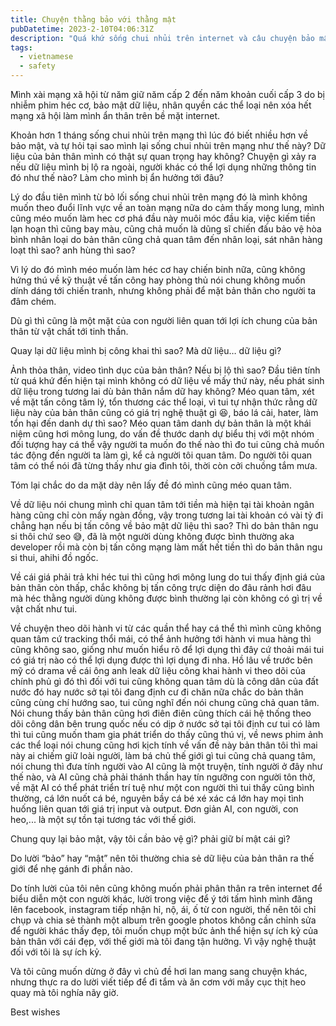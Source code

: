 ```yaml
---
title: Chuyện thằng bảo với thằng mật
pubDatetime: 2023-2-10T04:06:31Z
description: "Quá khứ sống chui nhủi trên internet và câu chuyện bảo mật?"
tags:
  - vietnamese
  - safety
---
```


Mình xài mạng xã hội từ năm giữ năm cấp 2 đến năm khoản cuối cấp 3 do bị nhiễm phim héc cơ, bảo mật dữ liệu, nhân quyền các thể loại nên xóa hết mạng xã hội làm mình ẩn thân trên bề mặt internet.

Khoản hơn 1 tháng sống chui nhủi trên mạng thì lúc đó biết nhiều hơn về bảo mật, và tự hỏi tại sao mình lại sống chui nhủi trên mạng như thế này?
Dữ liệu của bản thân mình có thật sự quan trọng hay không? Chuyện gì xảy ra nếu dữ liệu mình bị lộ ra ngoài, người khác có thể lợi dụng những thông tin đó như thế nào? Làm cho mình bị ẩn hưởng tới đâu?

Lý do đầu tiên mình từ bỏ lối sống chui nhủi trên mạng đó là mình không muốn theo đuổi lĩnh vực về an toàn mạng nữa do cảm thấy mong lung, mình cũng méo muốn làm hec cơ phá đầu này muôi móc đầu kia, việc kiếm tiền lạn hoạn thì cũng bay màu, cũng chả muốn là dũng sĩ chiến đấu bảo vệ hòa bình nhân loại do bản thân cũng chả quan tâm đến nhân loại, sát nhân hàng loạt thì sao? anh hùng thì sao?

Vì lý do đó mình méo muốn làm héc cơ hay chiến binh nữa, cũng không hứng thú về kỹ thuật về tấn công hay phòng thủ nói chung không muốn dính dáng tới chiến tranh, nhưng không phải để mặt bản thân cho người ta đâm chém.

Dù gì thì cũng là một mặt của con người liên quan tới lợi ích chung của bản thân từ vật chất tới tinh thần.

Quay lại dữ liệu mình bị công khai thì sao? Mà dữ liệu… dữ liệu gì?

Ảnh thỏa thân, video tình dục của bản thân? Nếu bị lộ thì sao? Đầu tiên tính từ quá khứ đến hiện tại mình không có dữ liệu về mấy thứ này, nếu phát sinh dữ liệu trong tương lai dù bản thân nắm dữ hay không? Méo quan tâm, xét về mặt tấn công tâm lý, tổn thương các thể loại, vì tui tự nhận thức rằng dữ liệu này của bản thân cũng có giá trị nghệ thuật gì 😆, báo lá cải, hater, làm tổn hại đến danh dự thì sao? Méo quan tâm danh dự bản thân là một khái niệm cũng hơi mông lung, do vấn đề thước danh dự biểu thị với một nhóm đối tượng hay cá thể vậy người ta muốn đo thế nào thì đo tui cũng chả muốn tác động đến người ta làm gì, kể cả người tôi quan tâm. Do người tôi quan tâm có thể nói đã từng thấy như gia đình tôi, thời còn cởi chuồng tắm mưa.

Tóm lại chắc do da mặt dày nên lấy đề đó mình cũng méo quan tâm.

Về dữ liệu nói chung mình chỉ quan tâm tới tiền mà hiện tại tài khoản ngân hàng cũng chỉ còn mấy ngàn đồng, vậy trong tương lai tài khoản có vài tỷ đi chẳng hạn nếu bị tấn công về bảo mật dữ liệu thì sao? Thì do bản thân ngu si thôi chứ seo 😅, đã là một người dùng không được bình thường aka developer rồi mà còn bị tấn công mạng làm mất hết tiền thì do bản thân ngu si thui, ahihi đồ ngốc.

Về cái giá phải trả khi héc tui thì cũng hơi mông lung do tui thấy định giá của bản thân còn thấp, chắc không bị tấn công trực diện do đâu rảnh hơi đâu mà héc thằng người dùng không được bình thường lại còn không có gì trị về vật chất như tui.

Về chuyện theo dõi hành vi từ các quần thể hay cá thể thì mình cũng không quan tâm cứ tracking thổi mái, có thể ảnh hưởng tới hành vi mua hàng thì cũng không sao, giống như muốn hiểu rõ để lợi dụng thì đây cứ thoải mái tui có giá trị nào có thể lợi dụng được thì lợi dụng đi nha. Hồ lâu về trước bên mỹ có drama về cái ông anh leak dữ liệu công khai hành vi theo dõi của chính phủ gì đó thì đối với tui cũng không quan tâm dù là công dân của đất nước đó hay nước sở tại tôi đang định cư đi chăn nữa chắc do bản thân cũng cùng chí hướng sao, tui cũng nghĩ đến nói chung cũng chả quan tâm. Nói chung thấy bản thân cũng hơi điên điên cũng thích cái hệ thống theo dõi công dân bên trung quốc nếu có dịp ở nước sở tại tôi định cư tui có làm thì tui cũng muốn tham gia phát triển do thấy cũng thú vị, về news phim ảnh các thể loại nói chung cũng hơi kịch tính về vấn đề này bản thân tôi thì mai này ai chiếm giữ loài người, làm bá chủ thế giới gì tui cũng chả quang tâm, nói chung thì đưa tính người vào AI cũng là một truyện, tính người ở đây như thế nào, và AI cũng chả phải thánh thần hay tín ngưỡng con người tôn thờ, về mặt AI có thể phát triển trí tuệ như một con người thì tui thấy cũng bình thường, cá lớn nuốt cá bé, nguyên bầy cá bé xé xác cá lớn hay mọi tình huống liên quan tới giá trị input và output. Đơn giản AI, con người, con heo,... là một sự tồn tại tương tác với thế giới.

Chung quy lại bảo mật, vậy tôi cần bảo vệ gì? phải giữ bí mật cái gì?

Do lười “bảo” hay “mật” nên tôi thường chia sẻ dữ liệu của bản thân ra thế giới để nhẹ gánh đi phần nào.

Do tính lười của tôi nên cũng không muốn phải phân thân ra trên internet để biểu diễn một con người khác, lười trong việc để ý tới tấm hình mình đăng lên facebook, instagram tiếp nhận hỉ, nộ, ái, ố từ con người, thế nên tôi chỉ chụp và chia sẻ thành một album trên google photos không cần chỉnh sửa để người khác thấy đẹp, tôi muốn chụp một bức ảnh thể hiện sự ích kỷ của bản thân với cái đẹp, với thế giới mà tôi đang tận hưởng. Vì vậy nghệ thuật đối với tôi là sự ích kỷ.

Và tôi cũng muốn dừng ở đây vì chủ đề hơi lan mang sang chuyện khác, nhưng thực ra do lười viết tiếp để đi tắm và ăn cơm với mấy cục thịt heo quay mà tôi nghía nãy giờ.

Best wishes
